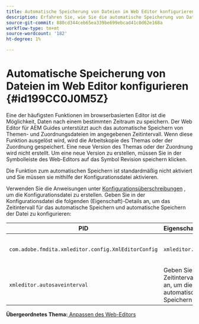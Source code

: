 ```yaml
---
title: Automatische Speicherung von Dateien im Web Editor konfigurieren
description: Erfahren Sie, wie Sie die automatische Speicherung von Dateien im Web Editor konfigurieren
source-git-commit: 880cd344ceb65ea339be699ebcad41c0d62e168a
workflow-type: tm+mt
source-wordcount: '182'
ht-degree: 1%

---
```


# Automatische Speicherung von Dateien im Web Editor konfigurieren {#id199CC0J0M5Z}

Eine der häufigsten Funktionen im browserbasierten Editor ist die Möglichkeit, Daten nach einem bestimmten Zeitraum zu speichern. Der Web Editor für AEM Guides unterstützt auch das automatische Speichern von Themen- und Zuordnungsdateien im angegebenen Zeitintervall. Wenn diese Funktion ausgelöst wird, wird die Arbeitskopie des Themas oder der Zuordnung gespeichert. Eine neue Version des Themas oder der Zuordnung wird nicht erstellt. Um eine neue Version zu erstellen, müssen Sie in der Symbolleiste des Web-Editors auf das Symbol Revision speichern klicken.

Die Funktion zum automatischen Speichern ist standardmäßig nicht aktiviert und Sie müssen sie mithilfe der Konfigurationsdatei aktivieren.

Verwenden Sie die Anweisungen unter [Konfigurationsüberschreibungen](download-install-additional-config-override.md#) , um die Konfigurationsdatei zu erstellen. Geben Sie in der Konfigurationsdatei die folgenden \(Eigenschaft\)-Details an, um das Zeitintervall für das automatische Speichern und automatische Speichern der Datei zu konfigurieren:

| PID | Eigenschaftenschlüssel | Eigenschaftswert |
|---|------------|--------------|
| `com.adobe.fmdita.xmleditor.config.XmlEditorConfig` | `xmleditor.autosave` | Boolesch \(true/false\).<br> **Standardwert**: false |
| `xmleditor.autosaveinterval` | Geben Sie das Zeitintervall in Sekunden an, um die Funktion zum automatischen Speichern Trigger. |

**Übergeordnetes Thema:**[ Anpassen des Web-Editors](conf-web-editor.md)
